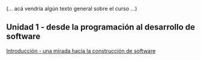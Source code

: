 (... acá vendría algún texto general sobre el curso ...)

## Unidad 1 - desde la programación al desarrollo de software

[Introducción - una mirada hacia la construcción de software](./programacion-a-desarrollo/mirada-hacia-construccion.md)  

